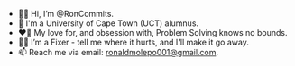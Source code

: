- 👋🏼 Hi, I’m @RonCommits.
- 🧠 I'm a University of Cape Town (UCT) alumnus.
- ❤️‍🔥 My love for, and obsession with, Problem Solving knows no bounds.
- 🥷🏽 I’m a Fixer - tell me where it hurts, and I'll make it go away.
- 📫 Reach me via email: ronaldmolepo001@gmail.com.

<!---
RonCommits/RonCommits is a ✨ special ✨ repository because its `README.md` (this file) appears on your GitHub profile.
You can click the Preview link to take a look at your changes.
--->
